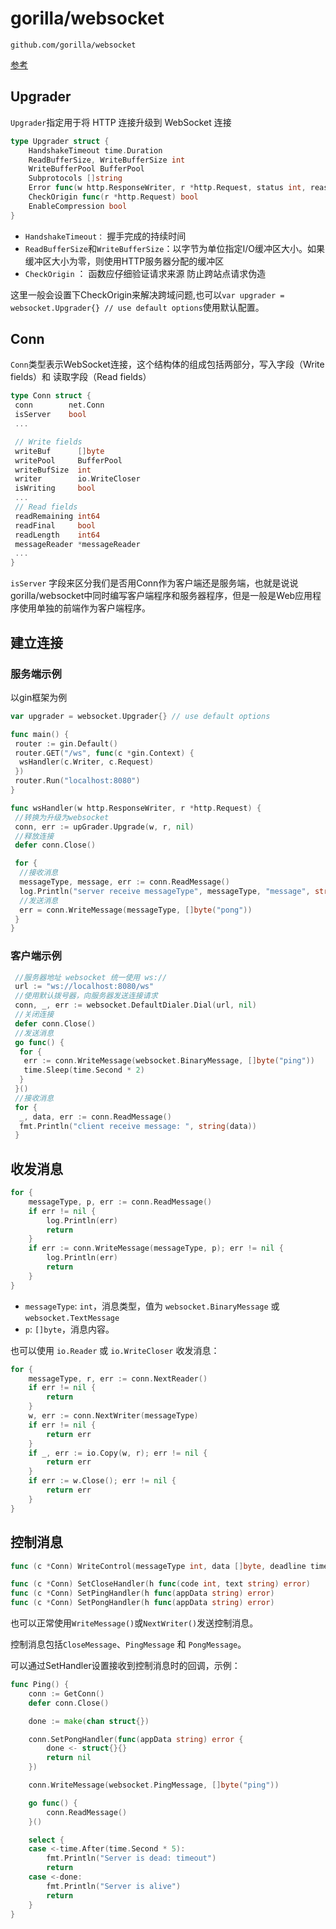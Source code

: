 # gorilla/websocket

`github.com/gorilla/websocket`

[参考](https://cloud.tencent.com/developer/article/2365666)

## Upgrader

`Upgrader`指定用于将 HTTP 连接升级到 WebSocket 连接

```go
type Upgrader struct {
    HandshakeTimeout time.Duration
    ReadBufferSize, WriteBufferSize int
    WriteBufferPool BufferPool
    Subprotocols []string
    Error func(w http.ResponseWriter, r *http.Request, status int, reason error)
    CheckOrigin func(r *http.Request) bool
    EnableCompression bool
}
```

- `HandshakeTimeout：` 握手完成的持续时间
- `ReadBufferSize`和`WriteBufferSize`：以字节为单位指定I/O缓冲区大小。如果缓冲区大小为零，则使用HTTP服务器分配的缓冲区
- `CheckOrigin` ： 函数应仔细验证请求来源 防止跨站点请求伪造

这里一般会设置下CheckOrigin来解决跨域问题,也可以`var upgrader = websocket.Upgrader{} // use default options`使用默认配置。

## Conn

`Conn`类型表示WebSocket连接，这个结构体的组成包括两部分，写入字段（Write fields）和 读取字段（Read  fields）

```go
type Conn struct {
 conn        net.Conn
 isServer    bool
 ...

 // Write fields
 writeBuf      []byte        
 writePool     BufferPool
 writeBufSize  int
 writer        io.WriteCloser 
 isWriting     bool           
 ...
 // Read fields
 readRemaining int64
 readFinal     bool  
 readLength    int64 
 messageReader *messageReader 
 ...
}
```

`isServer` 字段来区分我们是否用Conn作为客户端还是服务端，也就是说说gorilla/websocket中同时编写客户端程序和服务器程序，但是一般是Web应用程序使用单独的前端作为客户端程序。

## 建立连接

### 服务端示例

以gin框架为例

```go
var upgrader = websocket.Upgrader{} // use default options

func main() {
 router := gin.Default()
 router.GET("/ws", func(c *gin.Context) {
  wsHandler(c.Writer, c.Request)
 })
 router.Run("localhost:8080")
}

func wsHandler(w http.ResponseWriter, r *http.Request) {
 //转换为升级为websocket
 conn, err := upGrader.Upgrade(w, r, nil)
 //释放连接
 defer conn.Close()

 for {
  //接收消息
  messageType, message, err := conn.ReadMessage()
  log.Println("server receive messageType", messageType, "message", string(message))
  //发送消息
  err = conn.WriteMessage(messageType, []byte("pong"))
 }
}
```

### 客户端示例

```go
 //服务器地址 websocket 统一使用 ws://
 url := "ws://localhost:8080/ws"
 //使用默认拨号器，向服务器发送连接请求
 conn, _, err := websocket.DefaultDialer.Dial(url, nil)
 //关闭连接
 defer conn.Close()
 //发送消息
 go func() {
  for {
   err := conn.WriteMessage(websocket.BinaryMessage, []byte("ping"))
   time.Sleep(time.Second * 2)
  }
 }()
 //接收消息
 for {
  _, data, err := conn.ReadMessage()
  fmt.Println("client receive message: ", string(data))
 }
```

## 收发消息

```go
for {
    messageType, p, err := conn.ReadMessage()
    if err != nil {
        log.Println(err)
        return
    }
    if err := conn.WriteMessage(messageType, p); err != nil {
        log.Println(err)
        return
    }
}
```

- `messageType`: `int`，消息类型，值为 `websocket.BinaryMessage` 或 `websocket.TextMessage`
- `p`: `[]byte`，消息内容。

也可以使用 `io.Reader` 或 `io.WriteCloser` 收发消息：

```go
for {
    messageType, r, err := conn.NextReader()
    if err != nil {
        return
    }
    w, err := conn.NextWriter(messageType)
    if err != nil {
        return err
    }
    if _, err := io.Copy(w, r); err != nil {
        return err
    }
    if err := w.Close(); err != nil {
        return err
    }
}
```

## 控制消息

```go
func (c *Conn) WriteControl(messageType int, data []byte, deadline time.Time) error

func (c *Conn) SetCloseHandler(h func(code int, text string) error)
func (c *Conn) SetPingHandler(h func(appData string) error)
func (c *Conn) SetPongHandler(h func(appData string) error)
```

也可以正常使用`WriteMessage()`或`NextWriter()`发送控制消息。

控制消息包括`CloseMessage`、`PingMessage` 和 `PongMessage`。

可以通过SetHandler设置接收到控制消息时的回调，示例：

```go
func Ping() {
    conn := GetConn()
    defer conn.Close()

    done := make(chan struct{})

    conn.SetPongHandler(func(appData string) error {
        done <- struct{}{}
        return nil
    })

    conn.WriteMessage(websocket.PingMessage, []byte("ping"))

    go func() {
        conn.ReadMessage()
    }()

    select {
    case <-time.After(time.Second * 5):
        fmt.Println("Server is dead: timeout")
        return
    case <-done:
        fmt.Println("Server is alive")
        return
    }
}
```
